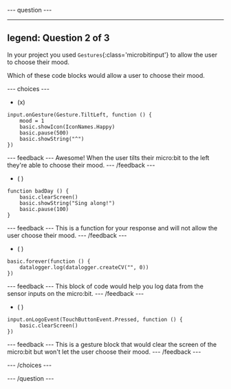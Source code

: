 \--- question ---

***

## legend: Question 2 of 3

In your project you used `Gestures`{:class='microbitinput'} to allow the user to choose their mood.

Which of these code blocks would allow a user to choose their mood.

\--- choices ---

- (x)

```microbit
input.onGesture(Gesture.TiltLeft, function () {
    mood = 1
    basic.showIcon(IconNames.Happy)
    basic.pause(500)
    basic.showString("^")
})
```

\--- feedback ---
Awesome! When the user tilts their micro:bit to the left they're able to choose their mood.
\--- /feedback ---

- ( )

```microbit
function badDay () {
    basic.clearScreen()
    basic.showString("Sing along!")
    basic.pause(100)
}
```

\--- feedback ---
This is a function for your response and will not allow the user choose their mood.
\--- /feedback ---

- ( )

```microbit
basic.forever(function () {
    datalogger.log(datalogger.createCV("", 0))
})
```

\--- feedback ---
This block of code would help you log data from the sensor inputs on the micro:bit.
\--- /feedback ---

- ( )

```microbit
input.onLogoEvent(TouchButtonEvent.Pressed, function () {
    basic.clearScreen()
})
```

\--- feedback ---
This is a gesture block that would clear the screen of the micro:bit but won't let the user choose their mood.
\--- /feedback ---

\--- /choices ---

\--- /question ---
